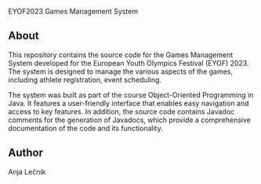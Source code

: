 EYOF2023 Games Management System

<h2> About </h2>
This repository contains the source code for the Games Management System developed for the European Youth Olympics Festival (EYOF) 2023. The system is designed to manage the various aspects of the games, including athlete registration, event scheduling.

The system was built as part of the course Object-Oriented Programming in Java. It features a user-friendly interface that enables easy navigation and access to key features. In addition, the source code contains Javadoc comments for the generation of Javadocs, which provide a comprehensive documentation of the code and its functionality.

<h2>Author</h2>
Anja Lečnik
